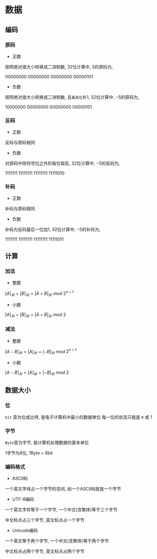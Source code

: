 <!--
 * @Description: 
 * @Version: 1.0
 * @Author: DaLao
 * @Email: dalao@xxx.com
 * @Date: 2021-12-15 21:10:23
 * @LastEditors: dalao
 * @LastEditTime: 2023-04-05 02:21:51
-->


# 数据


## 编码


### 原码


- 正数

按照绝对值大小转换成二进制数, $32$位计算中, $5$的原码为, 

$00000000$ $00000000$ $00000000$ $00000101$


- 负数

按照绝对值大小转换成二进制数, 且`最高位`补$1$, $32$位计算中, $-5$的原码为, 

$10000000$ $00000000$ $00000000$ $00000101$



### 反码


- 正数

反码与原码相同


- 负数

对原码中除符号位之外的每位取反, $32$位计算中, $-5$的反码为, 

$1111111$ $11111111$ $11111111$ $11111010$



### 补码


- 正数

补码与原码相同


- 负数

补码为反码最后一位加1, $32$位计算中, $-5$的补码为, 

$1111111$ $11111111$ $11111111$ $11111011$



## 计算


### 加法


- 整数

[$A$]$_补$ $+$ [$B$]$_补$ $=$ [$A+B$]$_补$ $mod$ $2^{n+1}$ 


- 小数

[$A$]$_补$ $+$ [$B$]$_补$ $=$ [$A+B$]$_补$ $mod$ $2$



### 减法


- 整数

[$A-B$]$_补$ $=$ [$A$]$_补$ $+$ [$-B$]$_补$ $mod$ $2^{n+1}$


- 小数

[$A-B$]$_补$ $=$ [$A$]$_补$ $+$ [$-B$]$_补$ $mod$ $2$



## 数据大小


### 位


`bit` 意为位或比特, 是电子计算机中最小的数据单位
每一位的状态只能是 `0` 或 $1$


### 字节


`Byte`意为字节, 是计算机处理数据的基本单位

1字节为8位, 1Byte = 8bit


### 编码格式


- ASCII码

一个英文字母占一个字节的空间, 如一个ASCII码就是一个字节


- UTF-8编码

一个英文字符等于一个字节, 一个中文(含繁体)等于三个字节

中文标点占三个字节, 英文标点占一个字节


- Unicode编码

一个英文等于两个字节, 一个中文(含繁体)等于两个字节

中文标点占两个字节, 英文标点占两个字节
